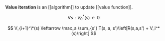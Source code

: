 **Value iteration** is an [[algorithm]] to update [[value function]].

$$
\forall s: V_0^*(s) \leftarrow 0 \tag{Initialization}
$$

$$
V_{i+1}^\*(s) \leftarrow \max_a \sum_{s'} T(s, a, s')\left[R(s,a,s') + V_i^*(s)\right]
$$
